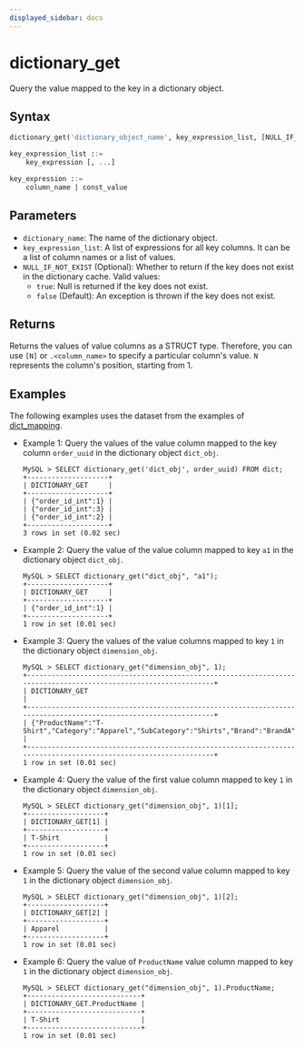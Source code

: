 ```yaml
---
displayed_sidebar: docs
---
```


# dictionary_get



Query the value mapped to the key in a dictionary object.

## Syntax

```SQL
dictionary_get('dictionary_object_name', key_expression_list, [NULL_IF_NOT_EXIST])

key_expression_list ::=
    key_expression [, ...]

key_expression ::=
    column_name | const_value
```

## Parameters

- `dictionary_name`: The name of the dictionary object.
- `key_expression_list`: A list of expressions for all key columns. It can be a list of column names or a list of values.
- `NULL_IF_NOT_EXIST` (Optional): Whether to return if the key does not exist in the dictionary cache. Valid values:
  - `true`: Null is returned if the key does not exist.
  - `false` (Default): An exception is thrown if the key does not exist.

## Returns

Returns the values of value columns as a STRUCT type. Therefore, you can use `[N]` or `.<column_name>` to specify a particular column's value. `N` represents the column's position, starting from 1.

## Examples

The following examples uses the dataset from the examples of [dict_mapping](dict_mapping.md).

- Example 1: Query the values of the value column mapped to the key column `order_uuid` in the dictionary object `dict_obj`.

    ```Plain
    MySQL > SELECT dictionary_get('dict_obj', order_uuid) FROM dict;
    +--------------------+
    | DICTIONARY_GET     |
    +--------------------+
    | {"order_id_int":1} |
    | {"order_id_int":3} |
    | {"order_id_int":2} |
    +--------------------+
    3 rows in set (0.02 sec)
    ```

- Example 2: Query the value of the value column mapped to key `a1` in the dictionary object `dict_obj`.

    ```Plain
    MySQL > SELECT dictionary_get("dict_obj", "a1");
    +--------------------+
    | DICTIONARY_GET     |
    +--------------------+
    | {"order_id_int":1} |
    +--------------------+
    1 row in set (0.01 sec)
    ```

- Example 3: Query the values of the value columns mapped to key `1` in the dictionary object `dimension_obj`.

    ```Plain
    MySQL > SELECT dictionary_get("dimension_obj", 1);
    +-----------------------------------------------------------------------------------------------------------------+
    | DICTIONARY_GET                                                                                                  |
    +-----------------------------------------------------------------------------------------------------------------+
    | {"ProductName":"T-Shirt","Category":"Apparel","SubCategory":"Shirts","Brand":"BrandA","Color":"Red","Size":"M"} |
    +-----------------------------------------------------------------------------------------------------------------+
    1 row in set (0.01 sec)
    ```

- Example 4: Query the value of the first value column mapped to key `1` in the dictionary object `dimension_obj`.

    ```Plain
    MySQL > SELECT dictionary_get("dimension_obj", 1)[1];
    +-------------------+
    | DICTIONARY_GET[1] |
    +-------------------+
    | T-Shirt           |
    +-------------------+
    1 row in set (0.01 sec)
    ```

- Example 5: Query the value of the second value column mapped to key `1` in the dictionary object `dimension_obj`.

    ```Plain
    MySQL > SELECT dictionary_get("dimension_obj", 1)[2];
    +-------------------+
    | DICTIONARY_GET[2] |
    +-------------------+
    | Apparel           |
    +-------------------+
    1 row in set (0.01 sec)
    ```

- Example 6: Query the value of `ProductName` value column mapped to key `1` in the dictionary object `dimension_obj`.

    ```Plain
    MySQL > SELECT dictionary_get("dimension_obj", 1).ProductName;
    +----------------------------+
    | DICTIONARY_GET.ProductName |
    +----------------------------+
    | T-Shirt                    |
    +----------------------------+
    1 row in set (0.01 sec)
    ```